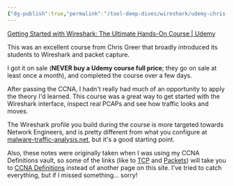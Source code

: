 ```yaml
---
{"dg-publish":true,"permalink":"/tool-deep-dives/wireshark/udemy-chris-greer/s00-course-overview/"}
---
```


[Getting Started with Wireshark: The Ultimate Hands-On Course | Udemy](https://www.udemy.com/course/wireshark-ultimate-hands-on-course/)

This was an excellent course from Chris Greer that broadly introduced its students to Wireshark and packet capture.

I got it on sale (**NEVER buy a Udemy course full price**; they go on sale at least once a month), and completed the course over a few days.

After passing the CCNA, I hadn't really had much of an opportunity to apply the theory I'd learned. This course was a great way to get started with the Wireshark interface, inspect real PCAPs and see how traffic looks and moves.

The Wireshark profile you build during the course is more targeted towards Network Engineers, and is pretty different from what you configure at [malware-traffic-analysis.net](https://www.malware-traffic-analysis.net/), but it's a good starting point.

Also, these notes were originally taken when I was using my CCNA Definitions vault, so some of the links (like to [TCP](https://ccnadefinitions.com/ccna/20-definitions/tcp/) and [Packets](https://ccnadefinitions.com/ccna/20-definitions/packet/)) will take you to [CCNA Definitions](https://ccnadefinitions.com/) instead of another page on this site. I've tried to catch everything, but if I missed something... sorry!

